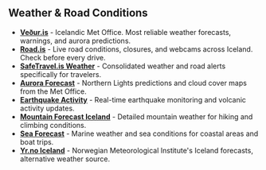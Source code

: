 ## Weather & Road Conditions

- **<a href="https://vedur.is" target="_blank">Veður.is</a>** - Icelandic Met Office. Most reliable weather forecasts, warnings, and aurora predictions.
- **<a href="https://road.is" target="_blank">Road.is</a>** - Live road conditions, closures, and webcams across Iceland. Check before every drive.
- **<a href="https://safetravel.is/weather" target="_blank">SafeTravel.is Weather</a>** - Consolidated weather and road alerts specifically for travelers.
- **<a href="https://en.vedur.is/weather/forecasts/aurora" target="_blank">Aurora Forecast</a>** - Northern Lights predictions and cloud cover maps from the Met Office.
- **<a href="https://en.vedur.is/earthquakes-and-volcanism/earthquakes" target="_blank">Earthquake Activity</a>** - Real-time earthquake monitoring and volcanic activity updates.
- **<a href="https://www.mountain-forecast.com/countries/Iceland" target="_blank">Mountain Forecast Iceland</a>** - Detailed mountain weather for hiking and climbing conditions.
- **<a href="https://en.vedur.is/weather/forecasts/sea" target="_blank">Sea Forecast</a>** - Marine weather and sea conditions for coastal areas and boat trips.
- **<a href="https://www.yr.no/en/map/forecast/1-8063105/Iceland/Capital%20Region/Reykjav%C3%ADk" target="_blank">Yr.no Iceland</a>** - Norwegian Meteorological Institute's Iceland forecasts, alternative weather source.